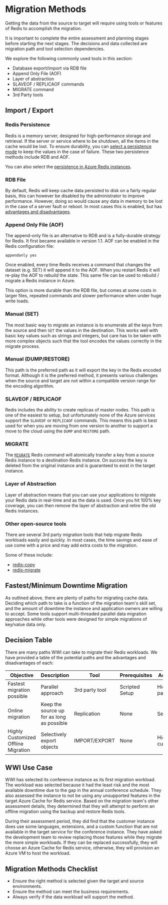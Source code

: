 # Migration Methods

Getting the data from the source to target will require using tools or features of Redis to accomplish the migration.

It is important to complete the entire assessment and planning stages before starting the next stages.  The decisions and data collected are migration path and tool selection dependencies.

We explore the following commonly used tools in this section:

- Database export/import via RDB file
- Append Only File (AOF)
- Layer of abstraction
- SLAVEOF / REPLICAOF commands
- MIGRATE command
- 3rd Party tools

## Import / Export

### Redis Persistence

Redis is a memory server, designed for high-performance storage and retrieval.  If the server or service where to be shutdown, all the items in the cache would be lost.  To ensure durability, you can [select a persistence mode](https://redis.io/topics/persistence) to keep the values in the case of failure. These two persistence methods include RDB and AOF.

You can also select the [persistence in Azure Redis instances](https://docs.microsoft.com/en-us/azure/azure-cache-for-redis/cache-how-to-premium-persistence).

### RDB File

By default, Redis will keep cache data persisted to disk on a fairly regular basis, this can however be disabled by the administrator to improve performance. However, doing so would cause any data in memory to be lost in the case of a server fault or reboot.  In most cases this is enabled, but has [advantages and disadvantages](https://redis.io/topics/persistence).

### Append Only File (AOF)

The append-only file is an alternative to RDB and is a fully-durable strategy for Redis. It first became available in version 1.1. AOF can be enabled in the Redis configuration file:

```text
appendonly yes
```

Once enabled, every time Redis receives a command that changes the dataset (e.g. SET) it will append it to the AOF. When you restart Redis it will re-play the AOF to rebuild the state.  This same file can be used to rebuild / migrate a Redis instance in Azure.

This option is more durable than the RDB file, but comes at some costs in larger files, repeated commands and slower performance when under huge write loads.

### Manual (SET)

The most basic way to migrate an instance is to enumerate all the keys from the source and then `SET` the values in the destination.  This works well with basic key values such as strings and integers, but care has to be taken with more complex objects such that the tool encodes the values correctly in the migrate process.

### Manual (DUMP/RESTORE)

This path is the preferred path as it will export the key in the Redis encoded format. Although it is the preferred method, it presents various challenges when the source and target are not within a compatible version range for the encoding algorithm.

### SLAVEOF / REPLICAOF

Redis includes the ability to create replicas of master nodes.  This path is one of the easiest to setup, but unfortunately none of the Azure services support the `SLAVEOF` or `REPLICAOF` commands.  This means this path is best used for when you are moving from one version to another to support a move to the cloud using the `DUMP` and `RESTORE` path.

### MIGRATE

The [`MIGRATE`](https://redis.io/commands/migrate) Redis command will atomically transfer a key from a source Redis instance to a destination Redis instance. On success the key is deleted from the original instance and is guaranteed to exist in the target instance.

### Layer of Abstraction

Layer of abstraction means that you can use your applications to migrate your Redis data in real-time and as the data is used.  Once you hit 100% key coverage, you can then remove the layer of abstraction and retire the old Redis instances.

### Other open-source tools

There are several 3rd party migration tools that help migrate Redis workloads easily and quickly. In most cases, the time savings and ease of use come with a price and may add extra costs to the migration.

Some of these include:

- [redis-copy](https://github.com/deepakverma/redis-copy)
- [redis-migrate](https://github.com/vipshop/redis-migrate-tool)

## Fastest/Minimum Downtime Migration

As outlined above, there are plenty of paths for migrating cache data. Deciding which path to take is a function of the migration team's skill set, and the amount of downtime the instance and application owners are willing to accept.  Some tools support multi-threaded parallel data migration approaches while other tools were designed for simple migrations of key/value data only.

## Decision Table

There are many paths WWI can take to migrate their Redis workloads. We have provided a table of the potential paths and the advantages and disadvantages of each:

| Objective | Description | Tool | Prerequisites | Advantages | Disadvantages |
| --- | --- | --- | --- | ---- | ---- |
| Fastest migration possible | Parallel approach | 3rd party tool | Scripted Setup | Highly parallelized | Target throttling |
| Online migration | Keep the source up for as long as possible | Replication | None | Seamless | Extra processing and storage |
| Highly Customized Offline Migration | Selectively export objects | IMPORT/EXPORT | None | Highly customizable | Manual |

## WWI Use Case

WWI has selected its conference instance as its first migration workload. The workload was selected because it had the least risk and the most available downtime due to the gap in the annual conference schedule. They also assessed the instance to not be using any unsupported features in the target Azure Cache for Redis service. Based on the migration team's other assessment details, they determined that they will attempt to perform an offline migration using the backup and restore Redis tools.

During their assessment period, they did find that the customer instance does use some languages, extensions, and a custom function that are not available in the target service for the conference instance. They have asked the development team to review replacing those features while they migrate the more simple workloads. If they can be replaced successfully, they will choose an Azure Cache for Redis service, otherwise, they will provision an Azure VM to host the workload.

## Migration Methods Checklist

- Ensure the right method is selected given the target and source environments.
- Ensure the method can meet the business requirements.
- Always verify if the data workload will support the method.
